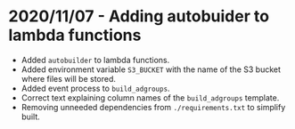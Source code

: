 # 2020/11/07 - Adding autobuider to lambda functions
* Added `autobuilder` to lambda functions.
* Added environment variable `S3_BUCKET` with the name of the S3 bucket where files will be stored.
* Added event process to `build_adgroups`.
* Correct text explaining column names of the `build_adgroups` template.
* Removing unneeded dependencies from `./requirements.txt` to simplify built.